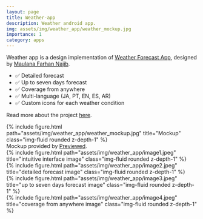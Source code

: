 ```yaml
---
layout: page
title: Weather-app
description: Weather android app. 
img: assets/img/weather_app/weather_mockup.jpg
importance: 1
category: apps
---
```


Weather app is a design implementation of <a href="https://www.figma.com/community/file/885501292477669105">Weather Forecast App</a>, designed by <a href="https://www.figma.com/@maulana">Maulana Farhan Najib</a>.

<ul>
    <li>✅ Detailed forecast</li>
    <li>✅ Up to seven days forecast</li>
    <li>✅ Coverage from anywhere</li>
    <li>✅ Multi-language (JA, PT, EN, ES, AR)</li>
    <li>✅ Custom icons for each weather condition</li>
</ul>

Read more about the project <a href="https://github.com/samuel-s-marques/weather-app#readme">here</a>.

<div class="row">
    <div class="col-sm mt-3 mt-md-0">
        {% include figure.html path="assets/img/weather_app/weather_mockup.jpg" title="Mockup" class="img-fluid rounded z-depth-1" %}
    </div>
</div>
<div class="caption">
    Mockup provided by <a href="https://previewed.app/">Previewed</a>.
</div>

<div class="row">
    <div class="col-sm mt-3 mt-md-0">
        {% include figure.html path="assets/img/weather_app/image1.jpeg" title="intuitive interface image" class="img-fluid rounded z-depth-1" %}
    </div>
    <div class="col-sm mt-3 mt-md-0">
        {% include figure.html path="assets/img/weather_app/image2.jpeg" title="detailed forecast image" class="img-fluid rounded z-depth-1" %}
    </div>
    <div class="col-sm mt-3 mt-md-0">
        {% include figure.html path="assets/img/weather_app/image3.jpeg" title="up to seven days forecast image" class="img-fluid rounded z-depth-1" %}
    </div>
    <div class="col-sm mt-3 mt-md-0">
        {% include figure.html path="assets/img/weather_app/image4.jpeg" title="coverage from anywhere image" class="img-fluid rounded z-depth-1" %}
    </div>
</div>
